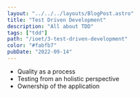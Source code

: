 ```yaml
---
layout: "../../../layouts/BlogPost.astro"
title: "Test Driven Development"
description: "All about TDD"
tags: ["tdd"]
path: "/ioet/3-test-driven-development"
color: "#fabfb7"
pubDate: "2022-09-14"
---
```


- Quality as a process
- Testing from an holistic perspective
- Ownership of the application
